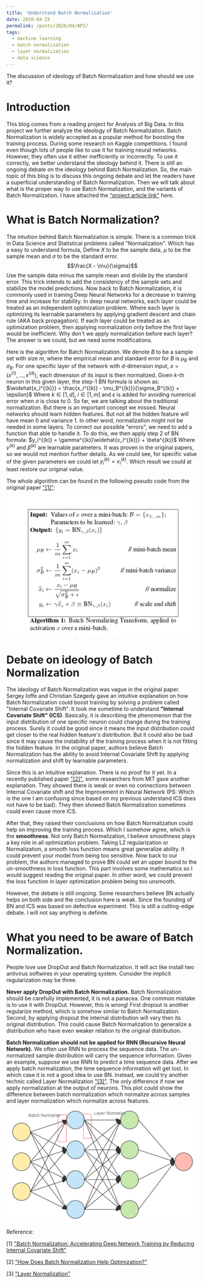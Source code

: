 ```yaml
---
title: 'Understand Batch Normalization'
date: 2020-04-25
permalink: /posts/2020/04/BP2/
tags:
  - machine learning
  - batch normalization
  - layer normalization
  - data science
---
```

The discussion of ideology of Batch Normalization and how should we use it?

Introduction
======
This blog comes from a reading project for Analysis of Big Data. In this project we further analyze the ideology of Batch Normalization. Batch Normalization is widely accepted as a popular method for boosting the training process. During some research on Kaggle competitions. I found even though lots of people like to use it for training neural networks. However, they often use it either inefficiently or incorrectly. To use it correctly, we better understand the ideology behind it. There is still an ongoing debate on the ideology behind Batch Normalization. So, the main topic of this blog is to discuss this ongoing debate and let the readers have a superficial understanding of Batch Normalization. Then we will talk about what is the proper way to use Batch Normalization, and the variants of Batch Normalization. I have attached the ["project article link"](https://www.wei-siyi.com/files/D80_Final_Report.pdf) here. 

What is Batch Normalization?
======
The intuition behind Batch Normalization is simple. There is a common trick in Data Science and Statistical problems called "Normalization". Which has a easy to understand formula, Define $X$ to be the sample data, $\mu$ to be the sample mean and $\sigma$ to be the standard error.
$$\frac{X - \mu}{\sigma}$$
Use the sample data minus the sample mean and divide by the standard error. This trick intends to add the consistency of the sample sets and stabilize the model predictions.
Now back to Batch Normalization, it is commonly used in training Deep Neural Networks for a decrease in training time and increase for stability. In deep neural networks, each layer could be treated as an independent optimization problem. Where each layer is optimizing its learnable parameters by applying gradient descent and chain rule (AKA back propagation). If each layer could be treated as an optimization problem, then applying normalization only before the first layer would be inefficient. Why don't we apply normalization before each layer? The answer is we could, but we need some modifications.


Here is the algorithm for Batch Normalization. We denote $B$ to be a sample set with size $m$, where the empirical mean and standard error for $B$ is $\mu_B$ and $\sigma_B$. For one specific layer of the network with $d$-dimension input, $x = (x^{(1)},...,x^{(d)})$, each dimension of its input is then normalized. Given $k$-th neuron in this given layer, the step-1 BN formula is shown as:
$\widehat{x_i^{(k)}} = \frac{x_i^{(k)} - \mu_B^{(k)}}{\sigma_B^{(k)} + \epsilon}$
Where $k \in [1,d]$, $i \in [1,m]$ and $\epsilon$ is added for avoiding numerical error when $\sigma$ is close to 0.
So far, we are talking about the traditional normalization. But there is an important concept we missed. Neural networks should learn hidden features. But not all the hidden feature will have mean 0 and variance 1. In other word, normalization might not be needed in some layers. To correct our possible "errors", we need to add a function that able to handle it. To do this, we then apply step 2 of BN formula:
$y_i^{(k)} = \gamma^{(k)}\widehat{x_i^{(k)}} + \beta^{(k)}$
Where $\gamma^{(k)}$ and $\beta^{(k)}$ are learnable parameters. It was proven in the original papers, so we would not mention further details. As we could see, for specific value of the given parameters we could let $y_i^{(k)} = x_i^{(k)}$. Which result we could at least restore our original value.

The whole algorithm can be found in the following pseudo code from the original paper ["[1]"](https://arxiv.org/pdf/1502.03167v3.pdf):

![original code](https://github.com/superp0tat0/superp0tat0.github.io/raw/master/posts/post3/algorithm.png)

Debate on ideology of Batch Normalization
======
The ideology of Batch Normalization was vague in the original paper. Sergey Ioffe and Christian Szegedy gave an intuitive explanation on how Batch Normalization could boost training by solving a problem called "Internal Covariate Shift".
It took me sometime to understand **"Internal Covariate Shift" (ICS)**. Basically, it is describing the phenomenon that the input distribution of one specific neuron could change during the training process. Surely it could be good since it means the input distribution could get closer to the real hidden feature's distribution. But it could also be bad since it may cause the instability of the training process when it is not fitting the hidden feature. In the original paper, authors believe Batch Normalization has the ability to avoid Internal Covariate Shift by applying normalization and shift by learnable parameters.

Since this is an intuitive explanation. There is no proof for it yet. In a recently published paper ["[2]"](https://papers.nips.cc/paper/7515-how-does-batch-normalization-help-optimization.pdf), some researchers from MIT gave another explanation. They showed there is weak or even no connections between Internal Covariate shift and the Improvement in Neural Network (PS: Which is the one I am confusing since based on my previous understand ICS does not have to be bad). They then showed Batch Normalization sometimes could even cause more ICS.

After that, they raised their conclusions on how Batch Normalization could help on improving the training process. Which I somehow agree, which is the **smoothness**. Not only Batch Normalization, I believe smoothness plays a key role in all optimization problem. Taking L2 regularization or Normalization, a smooth loss function means great generalize ability. It could prevent your model from being too sensitive. Now back to our problem, the authors managed to prove BN could set an upper bound to the un-smoothness in loss function. This part involves some mathematics so I would suggest reading the original paper. In other word, we could prevent the loss function in layer optimization problem being too unsmooth.

However, the debate is still ongoing. Some researchers believe BN actually helps on both side and the conclusion here is weak. Since the founding of BN and ICS was based on defective experiment. This is still a cutting-edge debate. I will not say anything is definite.

What you need to be aware of Batch Normalization.
======
People love use DropOut and Batch Normalization. It will act like install two antivirus softwires in your operating system. Consider the implicit regularization may be three.

**Never apply DropOut with Batch Normalization.**
Batch Normalization should be carefully implemented, it is not a panacea. One common mistake is to use it with DropOut. However, this is wrong! First dropout is another regularize method, which is somehow similar to Batch Normalization. Second, by applying dropout the internal distribution will vary then its original distribution. This could cause Batch Normalization to generalize a distribution who have even weaker relation to the original distribution.

**Batch Normalization should not be applied for RNN (Recursive Neural Network).**
We often use RNN to process the sequence data. The un-normalized sample distribution will carry the sequence information. Given an example, suppose we use RNN to predict a time sequence data. After we apply batch normalization, the time sequence information will get lost. In which case it is not a good idea to use BN. Instead, we could try another technic called Layer Normalization ["[3]"](https://arxiv.org/abs/1607.06450). The only difference if now we apply normalization at the output of neurons. This plot could show the difference between batch normalization which normalize across samples and layer normalization which normalize across features.

![Difference between BN and LN](https://github.com/superp0tat0/superp0tat0.github.io/raw/master/posts/post3/export.png)

Reference:

[1] ["Batch Normalization: Accelerating Deep Network Training by Reducing Internal Covariate Shift"](https://arxiv.org/pdf/1502.03167v3.pdf)

[2] ["How Does Batch Normalization Help Optimization?"](https://papers.nips.cc/paper/7515-how-does-batch-normalization-help-optimization.pdf)

[3] ["Layer Normalization"](https://arxiv.org/abs/1607.06450)
